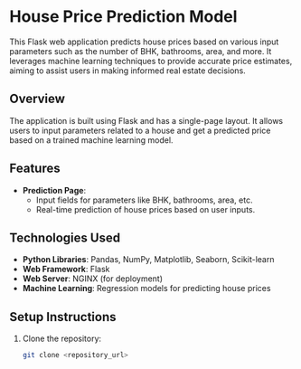 # House Price Prediction Model

This Flask web application predicts house prices based on various input parameters such as the number of BHK, bathrooms, area, and more. It leverages machine learning techniques to provide accurate price estimates, aiming to assist users in making informed real estate decisions.

## Overview

The application is built using Flask and has a single-page layout. It allows users to input parameters related to a house and get a predicted price based on a trained machine learning model.

## Features

- **Prediction Page**:
  - Input fields for parameters like BHK, bathrooms, area, etc.
  - Real-time prediction of house prices based on user inputs.

## Technologies Used

- **Python Libraries**: Pandas, NumPy, Matplotlib, Seaborn, Scikit-learn
- **Web Framework**: Flask
- **Web Server**: NGINX (for deployment)
- **Machine Learning**: Regression models for predicting house prices

## Setup Instructions

1. Clone the repository:

   ```bash
   git clone <repository_url>
